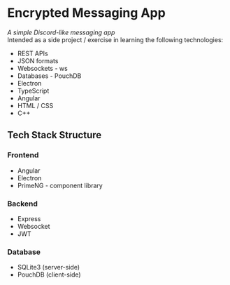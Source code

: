 # Encrypted Messaging App

_A simple Discord-like messaging app_ \
Intended as a side project / exercise in learning the following technologies:

- REST APIs
- JSON formats
- Websockets - ws
- Databases - PouchDB
- Electron
- TypeScript
- Angular
- HTML / CSS
- C++

## Tech Stack Structure

### Frontend

- Angular
- Electron
- PrimeNG - component library

### Backend

- Express
- Websocket
- JWT

### Database

- SQLite3 (server-side)
- PouchDB (client-side)
